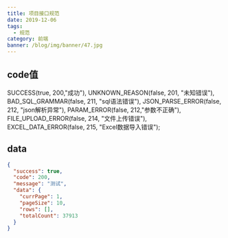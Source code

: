 ```yaml
---
title: 项目接口规范
date: 2019-12-06
tags:
  - 规范
category: 前端
banner: /blog/img/banner/47.jpg
---
```


## code值
SUCCESS(true, 200,"成功"),
UNKNOWN_REASON(false, 201, "未知错误"),
BAD_SQL_GRAMMAR(false, 211, "sql语法错误"),
JSON_PARSE_ERROR(false, 212, "json解析异常"),
PARAM_ERROR(false, 212,"参数不正确"),
FILE_UPLOAD_ERROR(false, 214, "文件上传错误"),
EXCEL_DATA_ERROR(false, 215, "Excel数据导入错误");

## data
```json
{
  "success": true,
  "code": 200,
  "message": "测试",
  "data": {
    "currPage": 1,
    "pageSize": 10,
    "rows": [],
    "totalCount": 37913
  }
}
```
